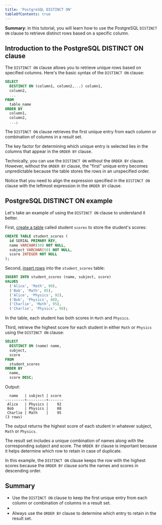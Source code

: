 ```yaml
---
title: 'PostgreSQL DISTINCT ON'
tableOfContents: true
---
```



**Summary**: in this tutorial, you will learn how to use the PostgreSQL `DISTINCT ON` clause to retrieve distinct rows based on a specific column.

## Introduction to the PostgreSQL DISTINCT ON clause

The `DISTINCT ON` clause allows you to retrieve unique rows based on specified columns. Here's the basic syntax of the `DISTINCT ON` clause:

```sql
SELECT
  DISTINCT ON (column1, column2,...) column1,
  column2,
  ...
FROM
  table_name
ORDER BY
  column1,
  column2,
  ...;
```

The `DISTINCT ON` clause retrieves the first unique entry from each column or combination of columns in a result set.

The key factor for determining which unique entry is selected lies in the columns that appear in the `ORDER BY` clause.

Technically, you can use the `DISTINCT ON` without the `ORDER BY` clause. However, without the `ORDER BY` clause, the "first" unique entry becomes unpredictable because the table stores the rows in an unspecified order.

Notice that you need to align the expression specified in the `DISTINCT ON` clause with the leftmost expression in the `ORDER BY` clause.

## PostgreSQL DISTINCT ON example

Let's take an example of using the `DISTINCT ON` clause to understand it better.

First, [create a table](/docs/postgresql/postgresql-create-table) called student `scores` to store the student's scores:

```sql
CREATE TABLE student_scores (
  id SERIAL PRIMARY KEY,
  name VARCHAR(50) NOT NULL,
  subject VARCHAR(50) NOT NULL,
  score INTEGER NOT NULL
);
```

Second, [insert rows](/docs/postgresql/postgresql-insert-multiple-rows) into the `student_scores` table:

```sql
INSERT INTO student_scores (name, subject, score)
VALUES
  ('Alice', 'Math', 90),
  ('Bob', 'Math', 85),
  ('Alice', 'Physics', 92),
  ('Bob', 'Physics', 88),
  ('Charlie', 'Math', 95),
  ('Charlie', 'Physics', 90);
```

In the table, each student has both scores in `Math` and `Physics`.

Third, retrieve the highest score for each student in either `Math` or `Physics` using the `DISTINCT ON` clause:

```sql
SELECT
  DISTINCT ON (name) name,
  subject,
  score
FROM
  student_scores
ORDER BY
  name,
  score DESC;
```

Output:

```
  name   | subject | score
---------+---------+-------
 Alice   | Physics |    92
 Bob     | Physics |    88
 Charlie | Math    |    95
(3 rows)
```

The output returns the highest score of each student in whatever subject, `Math` or `Physics`.

The result set includes a unique combination of names along with the corresponding subject and score. The `ORDER BY` clause is important because it helps determine which row to retain in case of duplicate.

In this example, the `DISTINCT ON` clause keeps the row with the highest scores because the `ORDER BY` clause sorts the names and scores in descending order.

## Summary

- Use the `DISTINCT ON` clause to keep the first unique entry from each column or combination of columns in a result set.
-
- Always use the `ORDER BY` clause to determine which entry to retain in the result set.
